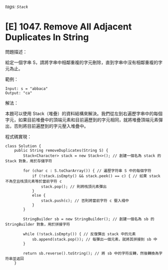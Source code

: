 ###### tags: `Stack`

# [E] 1047. Remove All Adjacent Duplicates In String
問題描述：

給定一個字串 S，請將字串中相鄰重複的字元刪除，直到字串中沒有相鄰重複的字元為止。



範例：

```
Input: s = "abbaca"
Output: "ca"
```
解法：

本題可以使用 Stack（堆疊）的資料結構來解決。我們從左到右遍歷字串中的每個字元，如果目前堆疊中的頂端元素和目前遍歷到的字元相同，就將堆疊頂端元素彈出，否則將目前遍歷到的字元壓入堆疊中。


程式碼實現：
```java=
class Solution {
    public String removeDuplicates(String S) { 
        Stack<Character> stack = new Stack<>(); // 創建一個名為 stack 的 Stack 對象，用於存儲字符
        
        for (char c : S.toCharArray()) { // 遍歷字符串 S 中的每個字符
            if (!stack.isEmpty() && stack.peek() == c) { // 如果 stack 不為空且栈頂元素等於當前字符 c
                stack.pop(); // 則將栈頂元素彈出
            } 
            else {
                stack.push(c); // 否則將當前字符 c 壓入棧中
            }
        }
        
        StringBuilder sb = new StringBuilder(); // 創建一個名為 sb 的 StringBuilder 對象，用於拼接字符
        
        while (!stack.isEmpty()) { // 反復彈出 stack 中的元素
            sb.append(stack.pop()); // 每彈出一個元素，就將其拼接到 sb 中
        }
        
        return sb.reverse().toString(); // 將 sb 中的字符反轉，然後轉換為字符串並返回
    }
```